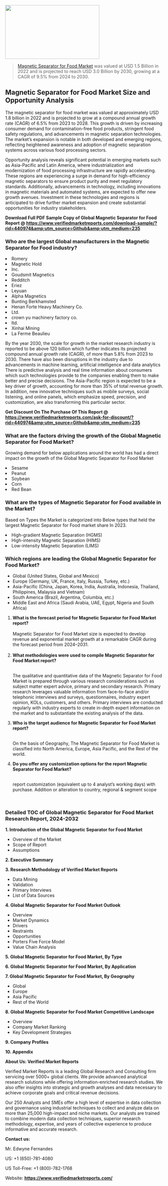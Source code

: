 <img src="https://ffe5etoiles.com/wp-content/uploads/2024/12/MST1-300x171.png" alt="" width="300" height="171" class="alignnone size-medium wp-image-20088" /><blockquote><p><p><a href="https://www.verifiedmarketreports.com/download-sample/?rid=440974&utm_source=Github&utm_medium=235" target="_blank">Magnetic Separator for Food Market</a> was valued at USD 1.5 Billion in 2022 and is projected to reach USD 3.0 Billion by 2030, growing at a CAGR of 9.5% from 2024 to 2030.</p></blockquote><p><h2>Magnetic Separator for Food Market Size and Opportunity Analysis</h2><p>The magnetic separator for food market was valued at approximately USD 1.8 billion in 2022 and is projected to grow at a compound annual growth rate (CAGR) of 6.5% from 2023 to 2028. This growth is driven by increasing consumer demand for contamination-free food products, stringent food safety regulations, and advancements in magnetic separation technologies. The market’s expansion is notable in both developed and emerging regions, reflecting heightened awareness and adoption of magnetic separation systems across various food processing sectors.</p><p>Opportunity analysis reveals significant potential in emerging markets such as Asia-Pacific and Latin America, where industrialization and modernization of food processing infrastructure are rapidly accelerating. These regions are experiencing a surge in demand for high-efficiency magnetic separators to ensure product purity and meet regulatory standards. Additionally, advancements in technology, including innovations in magnetic materials and automated systems, are expected to offer new growth avenues. Investment in these technologies and regions is anticipated to drive further market expansion and create substantial opportunities for industry stakeholders.</p></p><p class=""><strong>Download Full PDF Sample Copy of Global Magnetic Separator for Food Report @ <a href="https://www.verifiedmarketreports.com/download-sample/?rid=440974&amp;utm_source=Github&amp;utm_medium=235" target="_blank">https://www.verifiedmarketreports.com/download-sample/?rid=440974&amp;utm_source=Github&amp;utm_medium=235</a></strong></p><h3 id="" class="">Who are the largest Global manufacturers in the Magnetic Separator for Food industry?</h3><p><li>Romery</li><li> Magnetic Hold</li><li> Inc.</li><li> Goudsmit Magnetics</li><li> Redditch</li><li> Eriez</li><li> Leyuan</li><li> Alpha Magnetics</li><li> Bunting Berkhamsted</li><li> Henan Forte Heavy Machinery Co.</li><li> Ltd.</li><li> crown yu machinery factory co.</li><li> ltd.</li><li> Xinhai Mining</li><li> La Ferme Beaulieu</li></p><div class=""><div class="" dir="" data-message-author-role="" data-message-id="" data-message-model-slug=""><div class=""><div class=""><div class=""><div class="" dir="" data-message-author-role="" data-message-id="" data-message-model-slug=""><div class=""><div class=""><p>By the year 2030, the scale for growth in the market research industry is reported to be above 120 billion which further indicates its projected compound annual growth rate (CAGR), of more than 5.8% from 2023 to 2030. There have also been disruptions in the industry due to advancements in machine learning, artificial intelligence and data analytics There is predictive analysis and real time information about consumers which such technologies provide to the companies enabling them to make better and precise decisions. The Asia-Pacific region is expected to be a key driver of growth, accounting for more than 35% of total revenue growth. In addition, new innovative techniques such as mobile surveys, social listening, and online panels, which emphasize speed, precision, and customization, are also transforming this particular sector.</p><p><strong>Get Discount On The Purchase Of This Report @&nbsp; <a href="https://www.verifiedmarketreports.com/ask-for-discount/?rid=440974&amp;utm_source=Github&amp;utm_medium=235" target="_blank">https://www.verifiedmarketreports.com/ask-for-discount/?rid=440974&amp;utm_source=Github&amp;utm_medium=235</a></strong></p></div></div></div></div></div></div></div></div><h3 id="" class="">What are the factors driving the growth of the Global Magnetic Separator for Food Market?</h3><p id="" class="">Growing demand for below applications around the world has had a direct impact on the growth of the Global Magnetic Separator for Food Market</p><p id="" class=""><li>Sesame</li><li> Peanut</li><li> Soybean</li><li> Corn</li><li> Red Bean</li></p><h3 id="" class="">What are the types of Magnetic Separator for Food available in the Market?</h3><p id="" class="">Based on Types the Market is categorized into Below types that held the largest Magnetic Separator for Food market share In 2023.</p><p id="" class=""><li>High-gradient Magnetic Separation (HGMS)</li><li> High-intensity Magnetic Separation (HIMS)</li><li> Low-intensity Magnetic Separation (LIMS)</li></p><h3 id="" class="">Which regions are leading the Global Magnetic Separator for Food Market?</h3><ul><li>Global (United States, Global and Mexico)</li><li>Europe (Germany, UK, France, Italy, Russia, Turkey, etc.)</li><li>Asia-Pacific (China, Japan, Korea, India, Australia, Indonesia, Thailand, Philippines, Malaysia and Vietnam)</li><li>South America (Brazil, Argentina, Columbia, etc.)</li><li>Middle East and Africa (Saudi Arabia, UAE, Egypt, Nigeria and South Africa)</li></ul><p><ol><li><strong>What is the forecast period for Magnetic Separator for Food Market report?<br /></strong><br /><span data-sheets-root="1" data-sheets-value="{&quot;1&quot;:2,&quot;2&quot;:&quot;XXXX size is expected to develop revenue and exponential market growth at a remarkable CAGR during the forecast period from 2024&ndash;2030.&quot;}" data-sheets-userformat="{&quot;2&quot;:12674,&quot;4&quot;:{&quot;1&quot;:2,&quot;2&quot;:16776960},&quot;10&quot;:2,&quot;11&quot;:0,&quot;15&quot;:&quot;Arial&quot;,&quot;16&quot;:12}">Magnetic Separator for Food Market size is expected to develop revenue and exponential market growth at a remarkable CAGR during the forecast period from 2024&ndash;2031.</span><br /><br /></li><li><strong>What methodologies were used to compile Magnetic Separator for Food Market report?<br /><br /></strong><p>The qualitative and quantitative data of the&nbsp;Magnetic Separator for Food Market is prepared through various research considerations such as subject matter expert advice, primary and secondary research. Primary research leverages valuable information from face-to-face and/or telephonic interviews and surveys, questionnaires, industry expert opinion, KOLs, customers, and others. Primary interviews are conducted regularly with industry experts to create in-depth expert information on the market and to substantiate the existing analysis of the data.&nbsp;</p></li><li><strong>Who is the target audience for Magnetic Separator for Food Market report?<br /><br /></strong><p>On the basis of Geography, The&nbsp;Magnetic Separator for Food Market is classified into North America, Europe, Asia Pacific, and the Rest of the world.</p></li><li><strong>Do you offer any customization options for the report Magnetic Separator for Food Market?<br /><br /></strong><p>report customization (equivalent up to 4 analyst&rsquo;s working days) with purchase. Addition or alteration to country, regional &amp; segment scope</p><p>&nbsp;</p></li></ol></p><h3 id="" class="">Detailed TOC of Global Magnetic Separator for Food Market Research Report, 2024-2032</h3><p id="" class=""><strong>1. Introduction of the Global Magnetic Separator for Food Market</strong></p><ul><li>Overview of the Market</li><li>Scope of Report</li><li>Assumptions</li></ul><p id="" class=""><strong>2. Executive Summary</strong></p><p id="" class=""><strong>3. Research Methodology of&nbsp;Verified Market Reports</strong></p><ul><li>Data Mining</li><li>Validation</li><li>Primary Interviews</li><li>List of Data Sources</li></ul><p id="" class=""><strong>4. Global Magnetic Separator for Food Market Outlook</strong></p><ul><li>Overview</li><li>Market Dynamics</li><li>Drivers</li><li>Restraints</li><li>Opportunities</li><li>Porters Five Force Model</li><li>Value Chain Analysis</li></ul><p id="" class=""><strong>5. Global Magnetic Separator for Food Market, By&nbsp;Type</strong></p><p id="" class=""><strong>6. Global Magnetic Separator for Food Market, By Application</strong></p><p id="" class=""><strong>7. Global Magnetic Separator for Food Market, By Geography</strong></p><ul><li>Global</li><li>Europe</li><li>Asia Pacific</li><li>Rest of the World</li></ul><p id="" class=""><strong>8. Global Magnetic Separator for Food Market Competitive Landscape</strong></p><ul><li>Overview</li><li>Company Market Ranking</li><li>Key Development Strategies</li></ul><p id="" class=""><strong>9. Company Profiles</strong></p><p id="" class=""><strong>10. Appendix</strong></p><p id="" class=""><strong>About Us: Verified Market Reports</strong></p><p id="" class="">Verified Market Reports is a leading Global Research and Consulting firm servicing over 5000+ global clients. We provide advanced analytical research solutions while offering information-enriched research studies. We also offer insights into strategic and growth analyses and data necessary to achieve corporate goals and critical revenue decisions.</p><p id="" class="">Our 250 Analysts and SMEs offer a high level of expertise in data collection and governance using industrial techniques to collect and analyze data on more than 25,000 high-impact and niche markets. Our analysts are trained to combine modern data collection techniques, superior research methodology, expertise, and years of collective experience to produce informative and accurate research.</p><p id="" class=""><strong>Contact us:</strong></p><p id="" class="">Mr. Edwyne Fernandes</p><p id="" class="">US: +1 (650)-781-4080</p><p id="" class="">US Toll-Free: +1 (800)-782-1768</p><p id="" class="">Website: <a target="" data-test-app-aware-link=""><strong>https://www.verifiedmarketreports.com/</strong></a></p>
